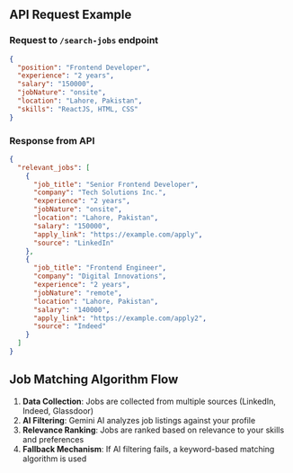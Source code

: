 ## API Request Example

### Request to `/search-jobs` endpoint

```json
{
  "position": "Frontend Developer",
  "experience": "2 years",
  "salary": "150000",
  "jobNature": "onsite",
  "location": "Lahore, Pakistan",
  "skills": "ReactJS, HTML, CSS"
}
```

### Response from API

```json
{
  "relevant_jobs": [
    {
      "job_title": "Senior Frontend Developer",
      "company": "Tech Solutions Inc.",
      "experience": "2 years",
      "jobNature": "onsite",
      "location": "Lahore, Pakistan",
      "salary": "150000",
      "apply_link": "https://example.com/apply",
      "source": "LinkedIn"
    },
    {
      "job_title": "Frontend Engineer",
      "company": "Digital Innovations",
      "experience": "2 years",
      "jobNature": "remote",
      "location": "Lahore, Pakistan",
      "salary": "140000",
      "apply_link": "https://example.com/apply2",
      "source": "Indeed"
    }
  ]
}
```

## Job Matching Algorithm Flow

1. **Data Collection**: Jobs are collected from multiple sources (LinkedIn, Indeed, Glassdoor)
2. **AI Filtering**: Gemini AI analyzes job listings against your profile
3. **Relevance Ranking**: Jobs are ranked based on relevance to your skills and preferences
4. **Fallback Mechanism**: If AI filtering fails, a keyword-based matching algorithm is used
